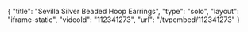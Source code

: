 {
    "title": "Sevilla Silver Beaded Hoop Earrings",
    "type": "solo",
    "layout": "iframe-static",
    "videoId": "112341273",
    "url": "\/tvpembed\/112341273"
}